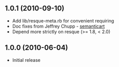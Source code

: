 ## 1.0.1 (2010-09-10)

* Add lib/resque-meta.rb for convenient requiring
* Doc fixes from Jeffrey Chupp - [semanticart](http://github.com/semanticart)
* Depend more strictly on resque (>= 1.8, < 2.0)

## 1.0.0 (2010-06-04)

* Initial release
